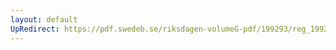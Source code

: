 ```yaml
---
layout: default
UpRedirect: https://pdf.swedeb.se/riksdagen-volumeG-pdf/199293/reg_199293/reg_199293_0208.pdf
---
```

